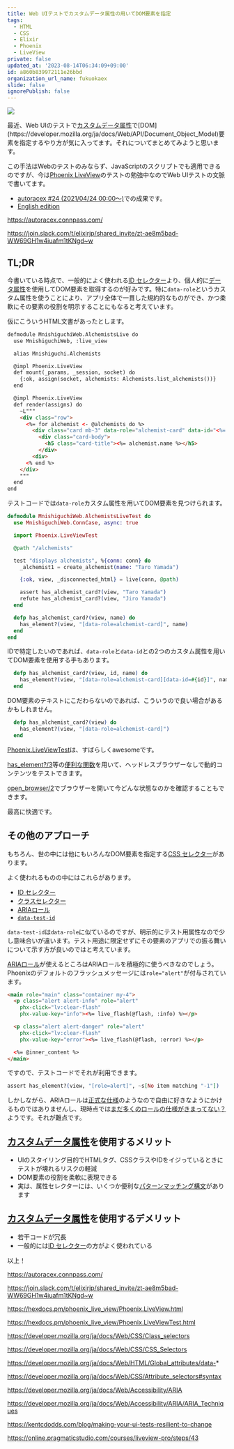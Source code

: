 ```yaml
---
title: Web UIテストでカスタムデータ属性の用いてDOM要素を指定
tags:
  - HTML
  - CSS
  - Elixir
  - Phoenix
  - LiveView
private: false
updated_at: '2023-08-14T06:34:09+09:00'
id: a860b839972111e26bbd
organization_url_name: fukuokaex
slide: false
ignorePublish: false
---
```

![](https://qiita-image-store.s3.ap-northeast-1.amazonaws.com/0/82804/c6c7b9f4-335f-207f-5909-9bfa0423ab99.png)

最近、Web UIのテストで[カスタムデータ属性](https://developer.mozilla.org/ja/docs/Web/HTML/Global_attributes/data-*)で[DOM](https://developer.mozilla.org/ja/docs/Web/API/Document_Object_Model)要素を指定するやり方が気に入ってます。それについてまとめてみようと思います。

この手法はWebのテストのみならず、JavaScriptのスクリプトでも適用できるのですが、今は[Phoenix LiveView](https://github.com/phoenixframework/phoenix_live_view)のテストの勉強中なのでWeb UIテストの文脈で書いてます。

- [autoracex #24 (2021/04/24 00:00〜)](https://autoracex.connpass.com/event/211239/)での成果です。
- [English edition](https://dev.to/mnishiguchi/finding-dom-element-by-data-role-in-phoenix-liveview-testing-1i7f)

https://autoracex.connpass.com/

https://join.slack.com/t/elixirjp/shared_invite/zt-ae8m5bad-WW69GH1w4iuafm1tKNgd~w

## TL;DR

今書いている時点で、一般的によく使われる[ID セレクター](https://developer.mozilla.org/ja/docs/Web/CSS/ID_selectors)より、個人的に[データ属性](https://developer.mozilla.org/ja/docs/Learn/HTML/Howto/Use_data_attributes)を使用してDOM要素を取得するのが好みです。特に`data-role`というカスタム属性を使うことにより、アプリ全体で一貫した規約的なものができ、かつ柔軟にその要素の役割を明示することにもなると考えています。

仮にこういうHTML文書があったとします。

```html
defmodule MnishiguchiWeb.AlchemistsLive do
  use MnishiguchiWeb, :live_view

  alias Mnishiguchi.Alchemists

  @impl Phoenix.LiveView
  def mount(_params, _session, socket) do
    {:ok, assign(socket, alchemists: Alchemists.list_alchemists())}
  end

  @impl Phoenix.LiveView
  def render(assigns) do
    ~L"""
    <div class="row">
      <%= for alchemist <- @alchemists do %>
        <div class="card mb-3" data-role="alchemist-card" data-id="<%= alchemist.id %>">
          <div class="card-body">
            <h5 class="card-title"><%= alchemist.name %></h5>
          </div>
        <div>
      <% end %>
    </div>
    """
  end
end
```

テストコードでは`data-role`カスタム属性を用いてDOM要素を見つけられます。

```elixir
defmodule MnishiguchiWeb.AlchemistsLiveTest do
  use MnishiguchiWeb.ConnCase, async: true

  import Phoenix.LiveViewTest

  @path "/alchemists"

  test "displays alchemists", %{conn: conn} do
    _alchemist1 = create_alchemist(name: "Taro Yamada")

    {:ok, view, _disconnected_html} = live(conn, @path)

    assert has_alchemist_card?(view, "Taro Yamada")
    refute has_alchemist_card?(view, "Jiro Yamada")
  end

  defp has_alchemist_card?(view, name) do
    has_element?(view, "[data-role=alchemist-card]", name)
  end
end
```

IDで特定したいのであれば、`data-role`と`data-id`との2つのカスタム属性を用いてDOM要素を使用する手もあります。

```elixir
  defp has_alchemist_card?(view, id, name) do
    has_element?(view, "[data-role=alchemist-card][data-id=#{id}]", name)
  end
```

DOM要素のテキストにこだわらないのであれば、こういうので良い場合があるかもしれません。

```elixir
  defp has_alchemist_card?(view) do
    has_element?(view, "[data-role=alchemist-card]")
  end
```

[Phoenix.LiveViewTest](https://hexdocs.pm/phoenix_live_view/Phoenix.LiveViewTest.html)は、すばらしくawesomeです。

[has_element?/3](https://hexdocs.pm/phoenix_live_view/Phoenix.LiveViewTest.html#has_element?/3)等の[便利な関数](https://hexdocs.pm/phoenix_live_view/Phoenix.LiveViewTest.html#functions)を用いて、ヘッドレスブラウザーなしで動的コンテンツをテストできます。

[open_browser/2](https://hexdocs.pm/phoenix_live_view/Phoenix.LiveViewTest.html#open_browser/2)でブラウザーを開いて今どんな状態なのかを確認することもできます。

最高に快適です。

## その他のアプローチ

もちろん、世の中には他にもいろんなDOM要素を指定する[CSS セレクター](https://developer.mozilla.org/ja/docs/Web/CSS/CSS_Selectors)があります。

よく使われるものの中にはこれらがあります。

- [ID セレクター](https://developer.mozilla.org/ja/docs/Web/CSS/ID_selectors)
- [クラスセレクター](https://developer.mozilla.org/ja/docs/Web/CSS/Class_selectors)
- [ARIAロール](https://developer.mozilla.org/ja/docs/Web/Accessibility/ARIA/ARIA_Techniques)
- [`data-test-id`](https://kentcdodds.com/blog/making-your-ui-tests-resilient-to-change)

`data-test-id`は`data-role`に似ているのですが、明示的にテスト用属性なので少し意味合いが違います。テスト用途に限定せずにその要素のアプリでの振る舞いについて示す方が良いのではと考えています。

[ARIAロール](https://developer.mozilla.org/ja/docs/Web/Accessibility/ARIA/ARIA_Techniques)が使えるところはARIAロールを積極的に使うべきなのでしょう。Phoenixのデフォルトのフラッシュメッセージには`role="alert"`が付与されています。

```html
<main role="main" class="container my-4">
  <p class="alert alert-info" role="alert"
    phx-click="lv:clear-flash"
    phx-value-key="info"><%= live_flash(@flash, :info) %></p>

  <p class="alert alert-danger" role="alert"
    phx-click="lv:clear-flash"
    phx-value-key="error"><%= live_flash(@flash, :error) %></p>

  <%= @inner_content %>
</main>
```

ですので、テストコードでそれが利用できます。

```elixir
assert has_element?(view, "[role=alert]", ~s[No item matching "-1"])
```

しかしながら、ARIAロールは[正式な仕様](https://www.w3.org/standards/webdesign/accessibility)のようなので自由に好きなようにかけるものではありませんし、現時点では[まだ多くのロールの仕様がきまってない？](https://developer.mozilla.org/ja/docs/Web/Accessibility/ARIA/ARIA_Techniques)ようです。それが難点です。

## [カスタムデータ属性](https://developer.mozilla.org/ja/docs/Web/HTML/Global_attributes/data-*)を使用するメリット

- UIのスタイリング目的でHTMLタグ、CSSクラスやIDをイジっているときにテストが壊れるリスクの軽減
- DOM要素の役割を柔軟に表現できる
- 実は、属性セレクターには、いくつか便利な[パターンマッチング構文](https://developer.mozilla.org/ja/docs/Web/CSS/Attribute_selectors#syntax)があります

## [カスタムデータ属性](https://developer.mozilla.org/ja/docs/Web/HTML/Global_attributes/data-*)を使用するデメリット

- 若干コードが冗長
- 一般的には[ID セレクター](https://developer.mozilla.org/ja/docs/Web/CSS/ID_selectors)の方がよく使われている

以上！

https://autoracex.connpass.com/

https://join.slack.com/t/elixirjp/shared_invite/zt-ae8m5bad-WW69GH1w4iuafm1tKNgd~w

https://hexdocs.pm/phoenix_live_view/Phoenix.LiveView.html

https://hexdocs.pm/phoenix_live_view/Phoenix.LiveViewTest.html

https://developer.mozilla.org/ja/docs/Web/CSS/Class_selectors

https://developer.mozilla.org/ja/docs/Web/CSS/CSS_Selectors

https://developer.mozilla.org/ja/docs/Web/HTML/Global_attributes/data-*

https://developer.mozilla.org/ja/docs/Web/CSS/Attribute_selectors#syntax

https://developer.mozilla.org/ja/docs/Web/Accessibility/ARIA

https://developer.mozilla.org/ja/docs/Web/Accessibility/ARIA/ARIA_Techniques

https://kentcdodds.com/blog/making-your-ui-tests-resilient-to-change

https://online.pragmaticstudio.com/courses/liveview-pro/steps/43
